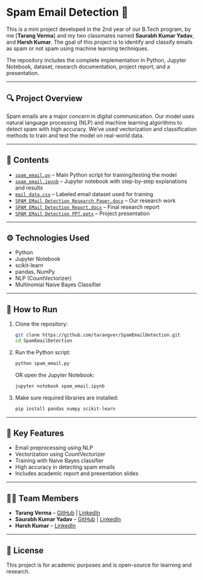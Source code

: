 # Spam Email Detection 📧

This is a mini project developed in the 2nd year of our B.Tech program, by me [**Tarang Verma**] and my two classmates named **Saurabh Kumar Yadav**, and **Harsh Kumar**. The goal of this project is to identify and classify emails as spam or not spam using machine learning techniques.

The repository includes the complete implementation in Python, Jupyter Notebook, dataset, research documentation, project report, and a presentation.

---

## 🔍 Project Overview

Spam emails are a major concern in digital communication. Our model uses natural language processing (NLP) and machine learning algorithms to detect spam with high accuracy. We’ve used vectorization and classification methods to train and test the model on real-world data.

---

## 📁 Contents

- [`spam_email.py`](https://github.com/tarangver/SpamEmailDetection/blob/main/spam_email.py) – Main Python script for training/testing the model  
- [`spam_email.ipynb`](https://github.com/tarangver/SpamEmailDetection/blob/main/spam_email.ipynb) – Jupyter notebook with step-by-step explanations and results  
- [`mail data.csv`](https://github.com/tarangver/SpamEmailDetection/blob/main/mail_data.csv) – Labeled email dataset used for training  
- [`SPAM EMail Detection Research Paper.docx`](https://github.com/tarangver/SpamEmailDetection/blob/main/SPAM%20EMail%20Detection%20Research%20Paper.docx) – Our research work
- [`SPAM EMail Detection Report.docx`](https://github.com/tarangver/SpamEmailDetection/blob/main/SPAM%20EMail%20Detection%20Report.docx) – Final research report  
- [`SPAM EMail Detection PPT.pptx`](https://github.com/tarangver/SpamEmailDetection/blob/main/SPAM%20EMail%20Detection%20PPT.pptx) – Project presentation  
 

---

## ⚙️ Technologies Used

- Python  
- Jupyter Notebook  
- scikit-learn  
- pandas, NumPy  
- NLP (CountVectorizer)  
- Multinomial Naive Bayes Classifier

---

## 🚀 How to Run

1. Clone the repository:
   ```bash
   git clone https://github.com/tarangver/SpamEmailDetection.git
   cd SpamEmailDetection
   ```

2. Run the Python script:
   ```bash
   python spam_email.py
   ```

   OR open the Jupyter Notebook:
   ```bash
   jupyter notebook spam_email.ipynb
   ```

3. Make sure required libraries are installed:
   ```bash
   pip install pandas numpy scikit-learn
   ```

---

## 🎯 Key Features

- Email preprocessing using NLP  
- Vectorization using CountVectorizer  
- Training with Naive Bayes classifier  
- High accuracy in detecting spam emails  
- Includes academic report and presentation slides

---

## 👨‍💻 Team Members

- **Tarang Verma** – [GitHub](https://github.com/tarangver) | [LinkedIn](https://www.linkedin.com/in/verma-tarang/)  
- **Saurabh Kumar Yadav** – [GitHub](https://github.com/Saurabhyadav2004) | [LinkedIn](https://www.linkedin.com/in/saurabh-kumar-yadav-011bb9287/)
- **Harsh Kumar** – [LinkedIn](https://www.linkedin.com/in/harsh-kumar-b5347826b/)  

---

## 📜 License

This project is for academic purposes and is open-source for learning and research.

